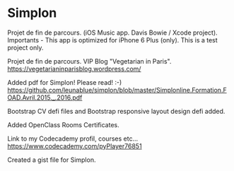 # Simplon

Projet de fin de parcours.
  (iOS Music app. Davis Bowie / Xcode project).
Importants - This app is optimized for iPhone 6 Plus (only).
This is a test project only.


Projet de fin de parcours.
 VIP Blog "Vegetarian in Paris". https://vegetarianinparisblog.wordpress.com/ 


Added pdf for Simplon! Please read! :-) https://github.com/leunablue/simplon/blob/master/Simplonline.Formation.FOAD.Avril.2015._.2016.pdf


Bootstrap CV defi files and Bootstrap responsive layout design defi added. 

Added OpenClass Rooms Certificates.


Link to my Codecademy profil, courses etc... https://www.codecademy.com/pyPlayer76851 

Created a gist file for Simplon. 
